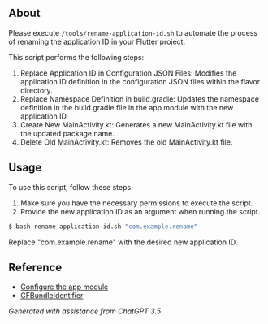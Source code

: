 ## About

Please execute `/tools/rename-application-id.sh` to automate the process of renaming the application ID in your Flutter project.

This script performs the following steps:

1. Replace Application ID in Configuration JSON Files: Modifies the application ID definition in the configuration JSON files within the flavor directory.
2. Replace Namespace Definition in build.gradle: Updates the namespace definition in the build.gradle file in the app module with the new application ID.
3. Create New MainActivity.kt: Generates a new MainActivity.kt file with the updated package name.
4. Delete Old MainActivity.kt: Removes the old MainActivity.kt file.

## Usage

To use this script, follow these steps:

1. Make sure you have the necessary permissions to execute the script.
2. Provide the new application ID as an argument when running the script.

```bash
$ bash rename-application-id.sh "com.example.rename"
```

Replace "com.example.rename" with the desired new application ID.

## Reference

- [Configure the app module](https://developer.android.com/build/configure-app-module)
- [CFBundleIdentifier](https://developer.apple.com/documentation/bundleresources/information_property_list/cfbundleidentifier)

*Generated with assistance from ChatGPT 3.5*

